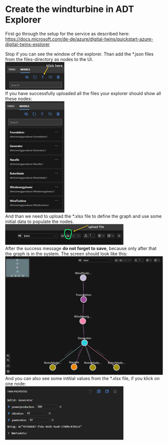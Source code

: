 # Create the windturbine in ADT Explorer

First go through the setup for the service as described here:
https://docs.microsoft.com/de-de/azure/digital-twins/quickstart-azure-digital-twins-explorer 

Stop if you can see the window of the explorer. Than add the *.json files from the files-directory as nodes to the UI.<br>
![image of adding nodes](uploadfile.jpg)<br>
If you have successfully uploaded all the files your explorer should show all these nodes: <br>
![image of added nodes](nodes.jpg) <br>
And than we need to upload the *.xlsx file to define the graph and use some initial data to populate the nodes.<br>
![image of upload](uploadxlsx.jpg)<br>
After the success message **do not forget to save**, because only after that the graph is in the system. The screen should look like this:<br>
![image of the graph](graph.jpg)<br>
And you can also see some intitial values from the *.xlsx file, if you klick on one node:<br>
![initial value](initialvalue.jpg)


